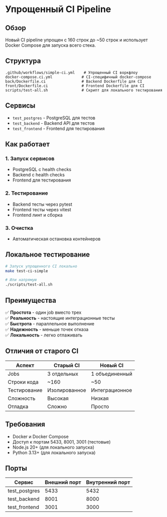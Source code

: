 # Упрощенный CI Pipeline

## Обзор

Новый CI pipeline упрощен с 160 строк до ~50 строк и использует Docker Compose для запуска всего стека.

## Структура

```
.github/workflows/simple-ci.yml    # Упрощенный CI воркфлоу
docker-compose.ci.yml             # CI-специфичный docker-compose
back/Dockerfile.ci                # Backend Dockerfile для CI
front/Dockerfile.ci               # Frontend Dockerfile для CI
scripts/test-all.sh               # Скрипт для локального тестирования
```

## Сервисы

- `test_postgres` - PostgreSQL для тестов
- `test_backend` - Backend API для тестов  
- `test_frontend` - Frontend для тестирования

## Как работает

### 1. Запуск сервисов
- PostgreSQL с health checks
- Backend с health checks  
- Frontend для тестирования

### 2. Тестирование
- Backend тесты через pytest
- Frontend тесты через vitest
- Frontend линт и сборка

### 3. Очистка
- Автоматическая остановка контейнеров

## Локальное тестирование

```bash
# Запуск упрощенного CI локально
make test-ci-simple

# Или напрямую
./scripts/test-all.sh
```

## Преимущества

✅ **Простота** - один job вместо трех  
✅ **Реальность** - настоящие интеграционные тесты  
✅ **Быстрота** - параллельное выполнение  
✅ **Надежность** - меньше точек отказа  
✅ **Локальность** - легко отлаживать  

## Отличия от старого CI

| Аспект | Старый CI | Новый CI |
|--------|-----------|----------|
| Jobs | 3 отдельных | 1 объединенный |
| Строки кода | ~160 | ~50 |
| Тестирование | Изолированное | Интеграционное |
| Сложность | Высокая | Низкая |
| Отладка | Сложно | Просто |

## Требования

- Docker и Docker Compose
- Доступ к портам 5433, 8001, 3001 (тестовые)
- Node.js 20+ (для локального запуска)
- Python 3.13+ (для локального запуска)

## Порты

| Сервис | Внешний порт | Внутренний порт |
|--------|--------------|-----------------|
| test_postgres | 5433 | 5432 |
| test_backend | 8001 | 8000 |
| test_frontend | 3001 | 3000 |
